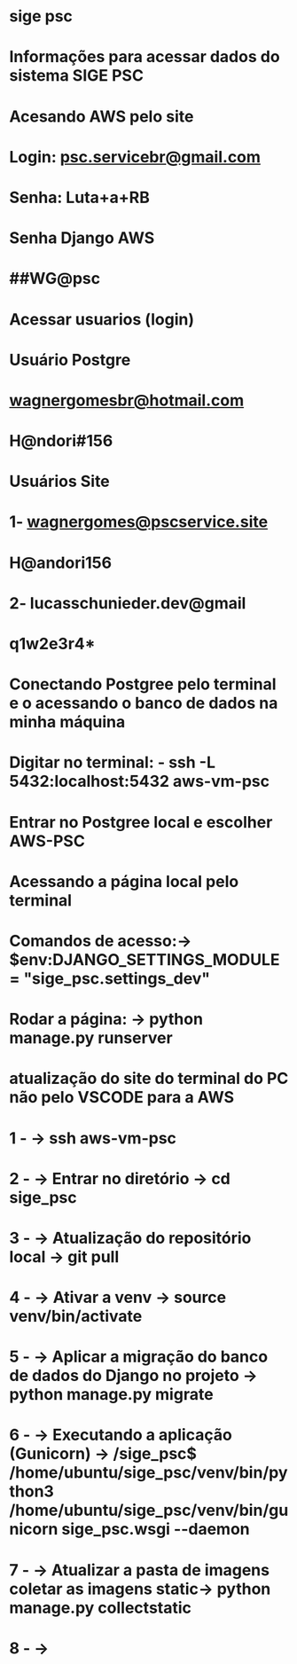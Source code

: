 # sige psc

# Informações para acessar dados do sistema SIGE PSC

# Acesando AWS pelo site
# Login: psc.servicebr@gmail.com
# Senha: Luta+a+RB

# Senha Django AWS
# ##WG@psc
# Acessar usuarios (login)

# Usuário Postgre
# wagnergomesbr@hotmail.com
# H@ndori#156

# Usuários Site

# 1- wagnergomes@pscservice.site
# H@andori156

# 2- lucasschunieder.dev@gmail 
# q1w2e3r4* 


# Conectando Postgree pelo terminal e o acessando o banco de dados na minha máquina
# Digitar no terminal: - ssh -L 5432:localhost:5432 aws-vm-psc
# Entrar no Postgree local e escolher AWS-PSC

# Acessando a página local pelo terminal
# Comandos de acesso:-> $env:DJANGO_SETTINGS_MODULE = "sige_psc.settings_dev"
# Rodar a página: -> python manage.py runserver

# atualização do site do terminal do PC não pelo VSCODE para a AWS
# 1 - -> ssh aws-vm-psc
# 2 - -> Entrar no diretório -> cd sige_psc
# 3 - -> Atualização do repositório local -> git pull
# 4 - -> Ativar a venv -> source venv/bin/activate
# 5 - -> Aplicar a migração do banco de dados do Django no projeto -> python manage.py migrate
# 6 - -> Executando a aplicação (Gunicorn) -> /sige_psc$ /home/ubuntu/sige_psc/venv/bin/python3 /home/ubuntu/sige_psc/venv/bin/gunicorn sige_psc.wsgi --daemon
# 7 - -> Atualizar a pasta de imagens coletar as imagens static-> python manage.py collectstatic
# 8 - -> 


